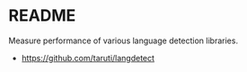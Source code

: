 README
======

Measure performance of various language detection libraries.

* https://github.com/taruti/langdetect